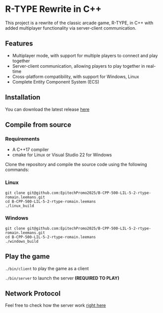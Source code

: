 # R-TYPE Rewrite in C++

This project is a rewrite of the classic arcade game, R-TYPE, in C++ with added multiplayer functionality via server-client communication.

## Features
- Multiplayer mode, with support for multiple players to connect and play together
- Server-client communication, allowing players to play together in real-time
- Cross-platform compatibility, with support for Windows, Linux
- Complete Entity Component System (ECS)

## Installation

You can download the latest release [here](https://github.com/Thibb1/B-CPP-500-rtype/releases/latest)

## Compile from source

### Requirements
- A C++17 compiler
- cmake for Linux or Visual Studio 22 for Windows

Clone the repository and compile the source code using the following commands:
### Linux
```
git clone git@github.com:EpitechPromo2025/B-CPP-500-LIL-5-2-rtype-romain.leemans.git
cd B-CPP-500-LIL-5-2-rtype-romain.leemans
./linux_build
```
### Windows
```
git clone git@github.com:EpitechPromo2025/B-CPP-500-LIL-5-2-rtype-romain.leemans.git
cd B-CPP-500-LIL-5-2-rtype-romain.leemans
./windows_build
```
## Play the game
`./bin/client` to play the game as a client

`./bin/server` to launch the server **(REQUIRED TO PLAY)**

## Network Protocol

Feel free to check how the server work [right here](server/Protocol.md)
